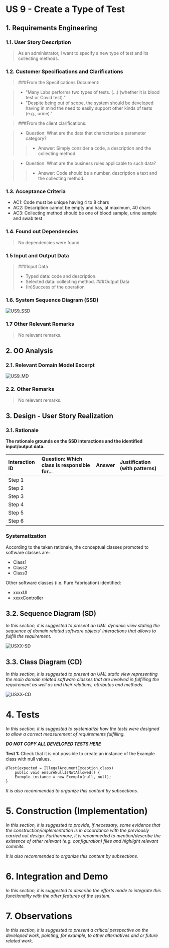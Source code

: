 # US 9  - Create a Type of Test

## 1. Requirements Engineering

### 1.1. User Story Description

> As an administrator, I want to specify a new type of test and its collecting methods.

### 1.2. Customer Specifications and Clarifications 

>###From the Specifications Document:

> * "Many Labs performs two types of tests. (…) (whether it is blood test or Covid test)."   
> * "Despite being out of scope, the system should be developed having in mind the need to easily support other kinds of tests (e.g., urine)."

>###From the client clarifications:

> * Question: What are the data that characterize a parameter category?  
> > * Answer: Simply consider a code, a description and the collecting method.  

> * Question: What are the business rules applicable to such data?  
> > * Answer: Code should be a number, description a text and the collecting method. 

### 1.3. Acceptance Criteria

* AC1: Code must be unique having 4 to 8 chars  
* AC2: Description cannot be empty and has, at maximum, 40 chars
* AC3: Collecting method should be one of blood sample, urine sample and swab test

### 1.4. Found out Dependencies

> No dependencies were found.

### 1.5 Input and Output Data

> ###Input Data
> * Typed data: code and description.
> * Selected data: collecting method.
> ###Output Data
> * (In)Success of the operation


### 1.6. System Sequence Diagram (SSD)

![US9_SSD](/docs/SprintB/US_9/US9_SSD.svg)


### 1.7 Other Relevant Remarks

>No relevant remarks.


## 2. OO Analysis

### 2.1. Relevant Domain Model Excerpt 

![US9_MD](https://bitbucket.org/lei-21-s2/lei-21-s2-1dh-g35/src/4f5895ce008d/docs/SprintB/US_9/UC9_MD.svg?at=master)

### 2.2. Other Remarks

> No relevant remarks.



## 3. Design - User Story Realization 

### 3.1. Rationale

**The rationale grounds on the SSD interactions and the identified input/output data.**

| Interaction ID | Question: Which class is responsible for... | Answer  | Justification (with patterns)  |
|:-------------  |:--------------------- |:------------|:---------------------------- |
| Step 1  		 |							 |             |                              |
| Step 2  		 |							 |             |                              |
| Step 3  		 |							 |             |                              |
| Step 4  		 |							 |             |                              |
| Step 5  		 |							 |             |                              |
| Step 6  		 |							 |             |                              |              

### Systematization ##

According to the taken rationale, the conceptual classes promoted to software classes are: 

 * Class1
 * Class2
 * Class3

Other software classes (i.e. Pure Fabrication) identified: 
 * xxxxUI  
 * xxxxController

## 3.2. Sequence Diagram (SD)

*In this section, it is suggested to present an UML dynamic view stating the sequence of domain related software objects' interactions that allows to fulfill the requirement.* 

![USXX-SD](USXX-SD.svg)

## 3.3. Class Diagram (CD)

*In this section, it is suggested to present an UML static view representing the main domain related software classes that are involved in fulfilling the requirement as well as and their relations, attributes and methods.*

![USXX-CD](USXX-CD.svg)

# 4. Tests 
*In this section, it is suggested to systematize how the tests were designed to allow a correct measurement of requirements fulfilling.* 

**_DO NOT COPY ALL DEVELOPED TESTS HERE_**

**Test 1:** Check that it is not possible to create an instance of the Example class with null values. 

	@Test(expected = IllegalArgumentException.class)
		public void ensureNullIsNotAllowed() {
		Exemplo instance = new Exemplo(null, null);
	}

*It is also recommended to organize this content by subsections.* 

# 5. Construction (Implementation)

*In this section, it is suggested to provide, if necessary, some evidence that the construction/implementation is in accordance with the previously carried out design. Furthermore, it is recommeded to mention/describe the existence of other relevant (e.g. configuration) files and highlight relevant commits.*

*It is also recommended to organize this content by subsections.* 

# 6. Integration and Demo 

*In this section, it is suggested to describe the efforts made to integrate this functionality with the other features of the system.*


# 7. Observations

*In this section, it is suggested to present a critical perspective on the developed work, pointing, for example, to other alternatives and or future related work.*








